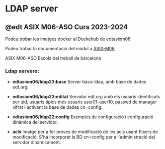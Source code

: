 # LDAP server
## @edt ASIX M06-ASO Curs 2023-2024

Podeu trobar les imatges docker al Dockehub de [edtasixm06](https://hub.docker.com/u/edtasixm06/)

Podeu trobar la documentació del mòdul a [ASIX-M06](https://sites.google.com/site/asixm06edt/)

ASIX M06-ASO Escola del treball de barcelona


### Ldap servers:

 * **edtasixm06/ldap23:base** Server bàsic ldap, amb base de dades edt.org.

 * **edtasixm06/ldap23:editat** Servidor edt.org amb els usuaris identificats per uid, 
   usuaris típics més usuaris user01-user10, passwd de manager xifrat i activant la base
   de dades cn=config.

 * **edtasixm06/ldap22:config** Exemples de configuració i configuració
   dinàmica del servidor.

 * **acls** Imatge per a fer proves de modificació de les acls usant
   fitxers de modificació. S'ha incorporat la BD cn=config per a l'administració
   del servidor dinàmicament.

 
